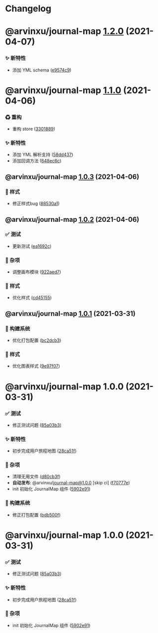 # Changelog

# @arvinxu/journal-map [1.2.0](https://github.com/arvinxx/components/compare/@arvinxu/journal-map@1.1.0...@arvinxu/journal-map@1.2.0) (2021-04-07)


### ✨ 新特性

* 添加 YML schema ([e9574c9](https://github.com/arvinxx/components/commit/e9574c9))

# @arvinxu/journal-map [1.1.0](https://github.com/arvinxx/components/compare/@arvinxu/journal-map@1.0.3...@arvinxu/journal-map@1.1.0) (2021-04-06)


### ♻ 重构

* 重构 store ([3301889](https://github.com/arvinxx/components/commit/3301889))


### ✨ 新特性

* 添加 YML 解析支持 ([58dd437](https://github.com/arvinxx/components/commit/58dd437))
* 添加回调方法 ([648ec6c](https://github.com/arvinxx/components/commit/648ec6c))

## @arvinxu/journal-map [1.0.3](https://github.com/arvinxx/components/compare/@arvinxu/journal-map@1.0.2...@arvinxu/journal-map@1.0.3) (2021-04-06)


### 💄 样式

* 修正样式bug ([88530a1](https://github.com/arvinxx/components/commit/88530a1))

## @arvinxu/journal-map [1.0.2](https://github.com/arvinxx/components/compare/@arvinxu/journal-map@1.0.1...@arvinxu/journal-map@1.0.2) (2021-04-06)


### ✅ 测试

* 更新测试 ([ea1692c](https://github.com/arvinxx/components/commit/ea1692c))


### 🎫 杂项

* 调整画布模块 ([922aed7](https://github.com/arvinxx/components/commit/922aed7))


### 💄 样式

* 优化样式 ([cd45155](https://github.com/arvinxx/components/commit/cd45155))

## @arvinxu/journal-map [1.0.1](https://github.com/arvinxx/components/compare/@arvinxu/journal-map@1.0.0...@arvinxu/journal-map@1.0.1) (2021-03-31)


### 👷 构建系统

* 优化打包配置 ([bc2dcb3](https://github.com/arvinxx/components/commit/bc2dcb3))


### 💄 样式

* 优化图表样式 ([9e97f07](https://github.com/arvinxx/components/commit/9e97f07))

# @arvinxu/journal-map 1.0.0 (2021-03-31)


### ✅ 测试

* 修正测试问题 ([85a03b3](https://github.com/arvinxx/components/commit/85a03b3))


### ✨ 新特性

* 初步完成用户旅程地图 ([28ca51f](https://github.com/arvinxx/components/commit/28ca51f))


### 🎫 杂项

* 清理无用文件 ([d80cb3f](https://github.com/arvinxx/components/commit/d80cb3f))
* **自动发布**: @arvinxu/journal-map@1.0.0 [skip ci] ([f70777e](https://github.com/arvinxx/components/commit/f70777e))
* init 初始化 JournalMap 组件 ([5902e91](https://github.com/arvinxx/components/commit/5902e91))


### 👷 构建系统

* 修正打包配置 ([bdb500f](https://github.com/arvinxx/components/commit/bdb500f))

# @arvinxu/journal-map 1.0.0 (2021-03-31)


### ✅ 测试

* 修正测试问题 ([85a03b3](https://github.com/arvinxx/components/commit/85a03b3))


### ✨ 新特性

* 初步完成用户旅程地图 ([28ca51f](https://github.com/arvinxx/components/commit/28ca51f))


### 🎫 杂项

* init 初始化 JournalMap 组件 ([5902e91](https://github.com/arvinxx/components/commit/5902e91))
